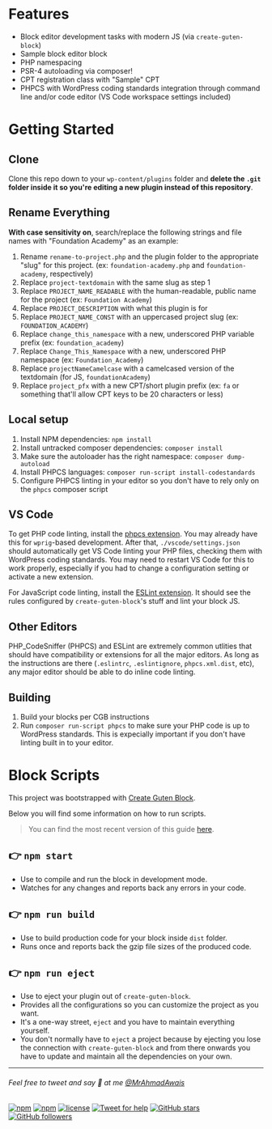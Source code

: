 # Features

* Block editor development tasks with modern JS (via `create-guten-block`)
* Sample block editor block
* PHP namespacing
* PSR-4 autoloading via composer!
* CPT registration class with "Sample" CPT
* PHPCS with WordPress coding standards integration through command line and/or code editor (VS Code workspace settings included)

# Getting Started

## Clone

Clone this repo down to your `wp-content/plugins` folder and **delete the `.git`
folder inside it so you're editing a new plugin instead of this repository**.

## Rename Everything

**With case sensitivity on**, search/replace the following strings and file
names with "Foundation Academy" as an example:

1. Rename `rename-to-project.php` and the plugin folder to the appropriate "slug" for this project. (ex: `foundation-academy.php` and `foundation-academy`, respectively)
1. Replace `project-textdomain` with the same slug as step 1
1. Replace `PROJECT_NAME_READABLE` with the human-readable, public name for the project (ex: `Foundation Academy`)
1. Replace `PROJECT_DESCRIPTION` with what this plugin is for
1. Replace `PROJECT_NAME_CONST` with an uppercased project slug (ex: `FOUNDATION_ACADEMY`)
1. Replace `change_this_namespace` with a new, underscored PHP variable prefix (ex: `foundation_academy`)
1. Replace `Change_This_Namespace` with a new, underscored PHP namespace (ex: `Foundation_Academy`)
1. Replace `projectNameCamelcase` with a camelcased version of the textdomain (for JS, `foundationAcademy`)
1. Replace `project_pfx` with a new CPT/short plugin prefix (ex: `fa` or something that'll allow CPT keys to be 20 characters or less)

## Local setup

1. Install NPM dependencies: `npm install`
1. Install untracked composer dependencies: `composer install`
1. Make sure the autoloader has the right namespace: `composer dump-autoload`
1. Install PHPCS languages: `composer run-script install-codestandards`
1. Configure PHPCS linting in your editor so you don't have to rely only on the `phpcs` composer script

## VS Code

To get PHP code linting, install the [phpcs extension](https://marketplace.visualstudio.com/items?itemName=ikappas.phpcs). You may already have this for `wprig`-based development. After that, `./vscode/settings.json` should automatically get VS Code linting your PHP files, checking them with WordPress coding standards. You may need to restart VS Code for this to work properly, especially if you had to change a configuration setting or activate a new extension.

For JavaScript code linting, install the [ESLint extension](https://marketplace.visualstudio.com/items?itemName=dbaeumer.vscode-eslint). It should see the rules configured by `create-guten-block`'s stuff and lint your block JS.

## Other Editors

PHP_CodeSniffer (PHPCS) and ESLint are extremely common utlities that should have compatibility or extensions for all the major editors. As long as the instructions are there (`.eslintrc`, `.eslintignore`, `phpcs.xml.dist`, etc), any major editor should be able to do inline code linting.

## Building

1. Build your blocks per CGB instructions
1. Run `composer run-script phpcs` to make sure your PHP code is up to WordPress standards. This is expecially important if you don't have linting built in to your editor.


# Block Scripts

This project was bootstrapped with [Create Guten Block](https://github.com/ahmadawais/create-guten-block).

Below you will find some information on how to run scripts.

>You can find the most recent version of this guide [here](https://github.com/ahmadawais/create-guten-block).

## 👉  `npm start`
- Use to compile and run the block in development mode.
- Watches for any changes and reports back any errors in your code.

## 👉  `npm run build`
- Use to build production code for your block inside `dist` folder.
- Runs once and reports back the gzip file sizes of the produced code.

## 👉  `npm run eject`
- Use to eject your plugin out of `create-guten-block`.
- Provides all the configurations so you can customize the project as you want.
- It's a one-way street, `eject` and you have to maintain everything yourself.
- You don't normally have to `eject` a project because by ejecting you lose the connection with `create-guten-block` and from there onwards you have to update and maintain all the dependencies on your own.

---

###### Feel free to tweet and say 👋 at me [@MrAhmadAwais](https://twitter.com/mrahmadawais/)

[![npm](https://img.shields.io/npm/v/create-guten-block.svg?style=flat-square)](https://www.npmjs.com/package/create-guten-block) [![npm](https://img.shields.io/npm/dt/create-guten-block.svg?style=flat-square&label=downloads)](https://www.npmjs.com/package/create-guten-block)  [![license](https://img.shields.io/github/license/mashape/apistatus.svg?style=flat-square)](https://github.com/ahmadawais/create-guten-block) [![Tweet for help](https://img.shields.io/twitter/follow/mrahmadawais.svg?style=social&label=Tweet%20@MrAhmadAwais)](https://twitter.com/mrahmadawais/) [![GitHub stars](https://img.shields.io/github/stars/ahmadawais/create-guten-block.svg?style=social&label=Stars)](https://github.com/ahmadawais/create-guten-block/stargazers) [![GitHub followers](https://img.shields.io/github/followers/ahmadawais.svg?style=social&label=Follow)](https://github.com/ahmadawais?tab=followers)